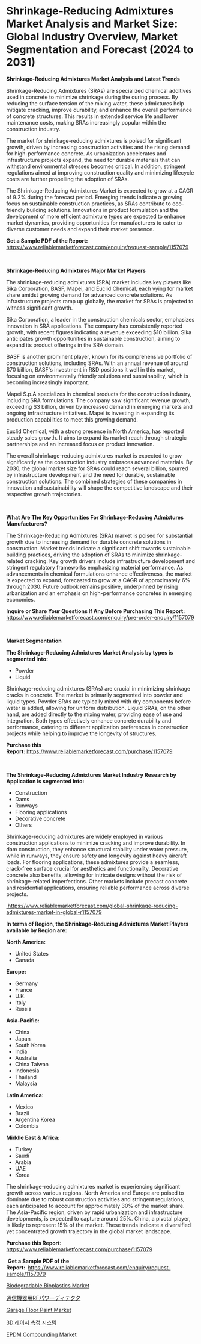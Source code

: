 <p><h1>Shrinkage-Reducing Admixtures Market Analysis and Market Size: Global Industry Overview, Market Segmentation and Forecast (2024 to 2031)</h1></p><p><strong>Shrinkage-Reducing Admixtures Market Analysis and Latest Trends</strong></p>
<p><p>Shrinkage-Reducing Admixtures (SRAs) are specialized chemical additives used in concrete to minimize shrinkage during the curing process. By reducing the surface tension of the mixing water, these admixtures help mitigate cracking, improve durability, and enhance the overall performance of concrete structures. This results in extended service life and lower maintenance costs, making SRAs increasingly popular within the construction industry.</p><p>The market for shrinkage-reducing admixtures is poised for significant growth, driven by increasing construction activities and the rising demand for high-performance concrete. As urbanization accelerates and infrastructure projects expand, the need for durable materials that can withstand environmental stresses becomes critical. In addition, stringent regulations aimed at improving construction quality and minimizing lifecycle costs are further propelling the adoption of SRAs.</p><p>The Shrinkage-Reducing Admixtures Market is expected to grow at a CAGR of 9.2% during the forecast period. Emerging trends indicate a growing focus on sustainable construction practices, as SRAs contribute to eco-friendly building solutions. Innovations in product formulation and the development of more efficient admixture types are expected to enhance market dynamics, providing opportunities for manufacturers to cater to diverse customer needs and expand their market presence.</p></p>
<p><strong>Get a Sample PDF of the Report:&nbsp;</strong> <a href="https://www.reliablemarketforecast.com/enquiry/request-sample/1157079">https://www.reliablemarketforecast.com/enquiry/request-sample/1157079</a></p>
<p>&nbsp;</p>
<p><strong>Shrinkage-Reducing Admixtures Major Market Players</strong></p>
<p><p>The shrinkage-reducing admixtures (SRA) market includes key players like Sika Corporation, BASF, Mapei, and Euclid Chemical, each vying for market share amidst growing demand for advanced concrete solutions. As infrastructure projects ramp up globally, the market for SRAs is projected to witness significant growth.</p><p>Sika Corporation, a leader in the construction chemicals sector, emphasizes innovation in SRA applications. The company has consistently reported growth, with recent figures indicating a revenue exceeding $10 billion. Sika anticipates growth opportunities in sustainable construction, aiming to expand its product offerings in the SRA domain.</p><p>BASF is another prominent player, known for its comprehensive portfolio of construction solutions, including SRAs. With an annual revenue of around $70 billion, BASF's investment in R&D positions it well in this market, focusing on environmentally friendly solutions and sustainability, which is becoming increasingly important.</p><p>Mapei S.p.A specializes in chemical products for the construction industry, including SRA formulations. The company saw significant revenue growth, exceeding $3 billion, driven by increased demand in emerging markets and ongoing infrastructure initiatives. Mapei is investing in expanding its production capabilities to meet this growing demand.</p><p>Euclid Chemical, with a strong presence in North America, has reported steady sales growth. It aims to expand its market reach through strategic partnerships and an increased focus on product innovation.</p><p>The overall shrinkage-reducing admixtures market is expected to grow significantly as the construction industry embraces advanced materials. By 2030, the global market size for SRAs could reach several billion, spurred by infrastructure development and the need for durable, sustainable construction solutions. The combined strategies of these companies in innovation and sustainability will shape the competitive landscape and their respective growth trajectories.</p></p>
<p>&nbsp;</p>
<p><strong>What Are The Key Opportunities For Shrinkage-Reducing Admixtures Manufacturers?</strong></p>
<p><p>The Shrinkage-Reducing Admixtures (SRA) market is poised for substantial growth due to increasing demand for durable concrete solutions in construction. Market trends indicate a significant shift towards sustainable building practices, driving the adoption of SRAs to minimize shrinkage-related cracking. Key growth drivers include infrastructure development and stringent regulatory frameworks emphasizing material performance. As advancements in chemical formulations enhance effectiveness, the market is expected to expand, forecasted to grow at a CAGR of approximately 6% through 2030. Future outlook remains positive, underpinned by rising urbanization and an emphasis on high-performance concretes in emerging economies.</p></p>
<p><strong>Inquire or Share Your Questions If Any Before Purchasing This Report:</strong> <a href="https://www.reliablemarketforecast.com/enquiry/pre-order-enquiry/1157079">https://www.reliablemarketforecast.com/enquiry/pre-order-enquiry/1157079</a></p>
<p>&nbsp;</p>
<p><strong>Market Segmentation</strong></p>
<p><strong>The Shrinkage-Reducing Admixtures Market Analysis by types is segmented into:</strong></p>
<p><ul><li>Powder</li><li>Liquid</li></ul></p>
<p><p>Shrinkage-reducing admixtures (SRAs) are crucial in minimizing shrinkage cracks in concrete. The market is primarily segmented into powder and liquid types. Powder SRAs are typically mixed with dry components before water is added, allowing for uniform distribution. Liquid SRAs, on the other hand, are added directly to the mixing water, providing ease of use and integration. Both types effectively enhance concrete durability and performance, catering to different application preferences in construction projects while helping to improve the longevity of structures.</p></p>
<p><strong>Purchase this Report:&nbsp;</strong><a href="https://www.reliablemarketforecast.com/purchase/1157079">https://www.reliablemarketforecast.com/purchase/1157079</a></p>
<p>&nbsp;</p>
<p><strong>The Shrinkage-Reducing Admixtures Market Industry Research by Application is segmented into:</strong></p>
<p><ul><li>Construction</li><li>Dams</li><li>Runways</li><li>Flooring applications</li><li>Decorative concrete</li><li>Others</li></ul></p>
<p><p>Shrinkage-reducing admixtures are widely employed in various construction applications to minimize cracking and improve durability. In dam construction, they enhance structural stability under water pressure, while in runways, they ensure safety and longevity against heavy aircraft loads. For flooring applications, these admixtures provide a seamless, crack-free surface crucial for aesthetics and functionality. Decorative concrete also benefits, allowing for intricate designs without the risk of shrinkage-related imperfections. Other markets include precast concrete and residential applications, ensuring reliable performance across diverse projects.</p></p>
<p><a href="https://www.reliablemarketforecast.com/global-shrinkage-reducing-admixtures-market-in-global-r1157079">&nbsp;https://www.reliablemarketforecast.com/global-shrinkage-reducing-admixtures-market-in-global-r1157079</a></p>
<p><strong>In terms of Region, the Shrinkage-Reducing Admixtures Market Players available by Region are:</strong></p>
<p>
    <p> <strong> North America: </strong>
        <ul>
            <li>United States</li>
            <li>Canada</li>
        </ul>
        </p> 
    <p> <strong> Europe: </strong>
        <ul>
            <li>Germany</li>
            <li>France</li>
            <li>U.K.</li>
            <li>Italy</li>
            <li>Russia</li>
        </ul>
        </p> 
    <p> <strong> Asia-Pacific: </strong>
        <ul>
            <li>China</li>
            <li>Japan</li>
            <li>South Korea</li>
            <li>India</li>
            <li>Australia</li>
            <li>China Taiwan</li>
            <li>Indonesia</li>
            <li>Thailand</li>
            <li>Malaysia</li>
        </ul>
        </p> 
    <p> <strong> Latin America: </strong>
        <ul>
            <li>Mexico</li>
            <li>Brazil</li>
            <li>Argentina Korea</li>
            <li>Colombia</li>
        </ul>
        </p> 
    <p> <strong> Middle East & Africa: </strong>
        <ul>
            <li>Turkey</li>
            <li>Saudi</li>
            <li>Arabia</li>
            <li>UAE</li>
            <li>Korea</li>
        </ul>
    </p>
    </p>
<p><p>The shrinkage-reducing admixtures market is experiencing significant growth across various regions. North America and Europe are poised to dominate due to robust construction activities and stringent regulations, each anticipated to account for approximately 30% of the market share. The Asia-Pacific region, driven by rapid urbanization and infrastructure developments, is expected to capture around 25%. China, a pivotal player, is likely to represent 15% of the market. These trends indicate a diversified yet concentrated growth trajectory in the global market landscape.</p></p>
<p><strong>Purchase this Report: </strong><a href="https://www.reliablemarketforecast.com/purchase/1157079">https://www.reliablemarketforecast.com/purchase/1157079</a></p>
<p>&nbsp;<strong>Get a Sample PDF of the Report:&nbsp;&nbsp;</strong><a href="https://www.reliablemarketforecast.com/enquiry/request-sample/1157079">https://www.reliablemarketforecast.com/enquiry/request-sample/1157079</a></p>
<p><strong></strong></p>
<p><p><a href="https://www.linkedin.com/pulse/biodegradable-bioplastics-market-overview-regional-outlook-competitive-jorrc?trackingId=TjgOLX5YRZC5Kx1X5u66Dw%3D%3D">Biodegradable Bioplastics Market</a></p><p><a href="https://medium.com/@jodyw20/rf-power-detector-for-communication-equipment-9b8024f4ee65">通信機器用RFパワーディテクタ</a></p><p><a href="https://www.linkedin.com/pulse/analyzing-garage-floor-paint-market-dynamics-growth-drivers-forecasted-tdt0c?trackingId=T%2FAVDYojSX6NKy6ps831vw%3D%3D">Garage Floor Paint Market</a></p><p><a href="https://medium.com/@sadiejast2023/3d-%EB%A0%88%EC%9D%B4%EC%A0%80-%EC%B8%A1%EC%A0%95-%EC%8B%9C%EC%8A%A4%ED%85%9C-%EC%8B%9C%EC%9E%A5%EC%9D%80-%EC%96%B4%EB%96%BB%EA%B2%8C-%EB%B0%9C%EC%A0%84%ED%95%A0-%EA%B2%83%EC%9D%B8%EA%B0%80-2024%EB%85%84%EB%B6%80%ED%84%B0-2031%EB%85%84%EA%B9%8C%EC%A7%80%EC%9D%98-%EC%A3%BC%EC%9A%94-%EC%8B%9C%EC%9E%A5-%EB%8F%99%ED%96%A5%EA%B3%BC-%EC%A7%80%EC%97%AD-%EC%97%AD%ED%95%99-b9120eed5b28">3D 레이저 측정 시스템</a></p><p><a href="https://issuu.com/reportprime-2/docs/epdm-compounding-market-size-2030.p_795e7e87a243ca">EPDM Compounding Market</a></p></p>